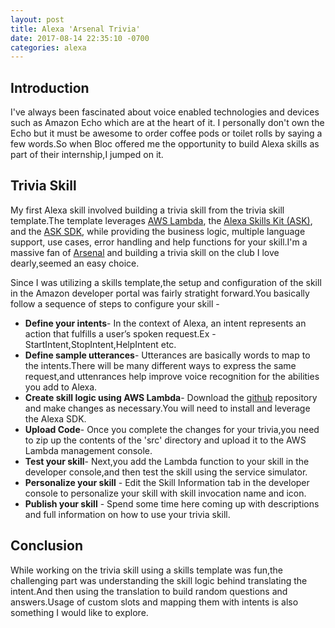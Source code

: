 ```yaml
---
layout: post
title: Alexa 'Arsenal Trivia'
date: 2017-08-14 22:35:10 -0700
categories: alexa
---
```


## Introduction
I've always been fascinated about voice enabled technologies and devices such as Amazon Echo which are at the heart of it. I personally don't own the Echo but it must be awesome to order coffee pods or toilet rolls by saying a few words.So when Bloc offered me the opportunity to build Alexa skills as part of their internship,I jumped on it.

## Trivia Skill
My first Alexa skill involved building a trivia skill from the trivia skill template.The template leverages [AWS Lambda](https://aws.amazon.com/lambda "AWSLambda"), the [Alexa Skills Kit (ASK)](https://developer.amazon.com/alexa-skills-kit "ASK"), and the [ASK SDK](https://developer.amazon.com/blogs/post/Tx213D2XQIYH864/Announcing-the-Alexa-Skills-Kit-for-Node-js "ASK SDK"), while providing the business logic, multiple language support, use cases, error handling and help functions for your skill.I'm a massive fan of [Arsenal](https://en.wikipedia.org/wiki/Arsenal_F.C. "Arsenal") and building a trivia skill on the club I love dearly,seemed an easy choice.

Since I was utilizing a skills template,the setup and configuration of the skill in the Amazon developer portal was fairly stratight forward.You basically follow a sequence of steps to configure your skill -

- **Define your intents**- In the context of Alexa, an intent represents an action that fulfills a user’s spoken request.Ex - StartIntent,StopIntent,HelpIntent etc.
- **Define sample utterances**- Utterances are basically words to map to the intents.There will be many different ways to express the same request,and uttenrances help improve voice recognition for the abilities you add to Alexa.
- **Create skill logic using AWS Lambda**- Download the [github](https://github.com/alexa/skill-sample-nodejs-trivia) repository and make changes as necessary.You will need to install and leverage the Alexa SDK.
- **Upload Code**- Once you complete the changes for your trivia,you need to zip up the contents of the 'src' directory and upload it to the AWS Lambda management console.
- **Test your skill**- Next,you add the Lambda function to your skill in the developer console,and then test the skill using the service simulator.
- **Personalize your skill** - Edit the Skill Information tab in the developer console to personalize your skill with skill invocation name and icon.
- **Publish your skill** - Spend some time here coming up with descriptions and full information on how to use your trivia skill.

## Conclusion
While working on the trivia skill using a skills template was fun,the challenging part was understanding the skill logic behind translating the intent.And then using the translation to build random questions and answers.Usage of custom slots and mapping them with intents is also something I would like to explore.